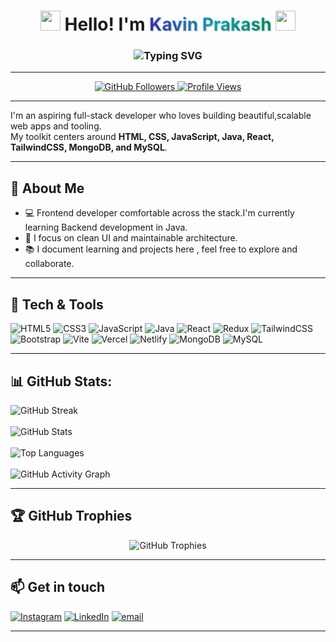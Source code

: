 <h1 align="center">
  <img src="https://emojis.slackmojis.com/emojis/images/1643514389/4753/sunglasses_rock.gif?1643514389" width="32"/>
  Hello! I'm 
  <span style="background: linear-gradient(90deg, #4F46E5, #22D3EE, #10B981); -webkit-background-clip: text; color: transparent; font-weight: bold; text-shadow: 1px 1px 2px #00000055;">
    Kavin Prakash
  </span>
  <img src="https://media.giphy.com/media/hvRJCLFzcasrR4ia7z/giphy.gif" width="32">
</h1>

<h3 align="center">
  <img src="https://readme-typing-svg.herokuapp.com?font=Fira+Code&weight=600&size=24&duration=3000&pause=1000&color=D4FF00&center=true&vCenter=true&width=550&lines=Frontend+Developer;Problem+Solver" alt="Typing SVG" />
</h3>

---

<p align="center">
  <a href="https://github.com/Kavin-Prakash-T?tab=followers">
    <img src="https://img.shields.io/github/followers/Kavin-Prakash-T?label=Followers&logo=github&color=0CC935&logoColor=bla&style=for-the-badge" alt="GitHub Followers" />
  </a>
  <a href="https://github.com/Kavin-Prakash-T">
    <img src="https://komarev.com/ghpvc/?username=Kavin-Prakash-T&label=Profile%20Views&color=2242E3&style=for-the-badge" alt="Profile Views" />
  </a>
</p>


---

I'm an aspiring full-stack developer who loves building beautiful,scalable web apps and tooling.  
My toolkit centers around **HTML, CSS, JavaScript, Java, React, TailwindCSS, MongoDB, and MySQL**.

---


## 🔭 About Me
- 💻 Frontend developer comfortable across the stack.I'm currently learning Backend development in Java.
- 🎯 I focus on clean UI and  maintainable architecture.
- 📚 I document learning and projects here , feel free to explore and collaborate.

---

## 🔧 Tech & Tools

![HTML5](https://img.shields.io/badge/HTML5-%23E34F26.svg?logo=html5&logoColor=white)
![CSS3](https://img.shields.io/badge/CSS3-%231572B6.svg?logo=css3&logoColor=white)
![JavaScript](https://img.shields.io/badge/JavaScript-%23F7DF1E.svg?logo=javascript&logoColor=black)
![Java](https://img.shields.io/badge/Java-%23007396.svg?logo=java&logoColor=white)
![React](https://img.shields.io/badge/React-%2320232a.svg?logo=react&logoColor=%2361DAFB)
![Redux](https://img.shields.io/badge/Redux-%23593d88.svg?logo=redux&logoColor=white)
![TailwindCSS](https://img.shields.io/badge/TailwindCSS-%2338B2AC.svg?logo=tailwindcss&logoColor=white)
![Bootstrap](https://img.shields.io/badge/Bootstrap-%237952B3.svg?logo=bootstrap&logoColor=white)
![Vite](https://img.shields.io/badge/Vite-%23646CFF.svg?logo=vite&logoColor=white)
![Vercel](https://img.shields.io/badge/Vercel-%23000000.svg?logo=vercel&logoColor=white)
![Netlify](https://img.shields.io/badge/Netlify-%2300C7B7.svg?logo=netlify&logoColor=white)
![MongoDB](https://img.shields.io/badge/MongoDB-%2347A248.svg?logo=mongodb&logoColor=white)
![MySQL](https://img.shields.io/badge/MySQL-%23007ACC.svg?logo=mysql&logoColor=white)

---

## 📊 GitHub Stats:
<p>

  <img src="https://streak-stats.demolab.com?user=Kavin-Prakash-T&theme=radical&border_radius=10&mode=weekly" alt="GitHub Streak"/>
  <br><br/>
  <img src="https://github-readme-stats.vercel.app/api?username=Kavin-Prakash-T&show_icons=true&theme=radical&rank_icon=github&include_all_commits=true" alt="GitHub Stats" />
  <br></br>
  <img src="https://github-readme-stats.vercel.app/api/top-langs/?username=Kavin-Prakash-T&layout=compact&theme=radical&langs_count=8" alt="Top Languages" />
   <br></br>
 
 
  <img src="https://github-readme-activity-graph.vercel.app/graph?username=Kavin-Prakash-T&theme=react-dark&hide_border=true" alt="GitHub Activity Graph" />
</p>

---

## 🏆 GitHub Trophies
  <div align="center">
    <img src="https://github-profile-trophy.vercel.app/?username=Akilesh-programmer&theme=radical&row=1&column=7" alt="GitHub Trophies"/>
  </div>
  
---
  
## 📫 Get in touch

[![Instagram](https://img.shields.io/badge/Instagram-%23E4405F.svg?logo=Instagram&logoColor=white)](https://instagram.com/_ka.v.i.n_) [![LinkedIn](https://img.shields.io/badge/LinkedIn-%230077B5.svg?logo=linkedin&logoColor=white)](https://linkedin.com/in/kavin-prakash-t-57345b32a/) [![email](https://img.shields.io/badge/Email-D14836?logo=gmail&logoColor=white)](mailto:tkavinprakash@gmail.com) 

---
